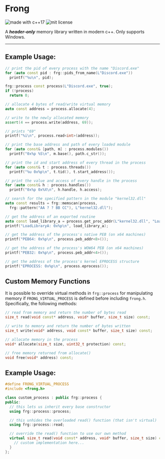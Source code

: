 # Frong

![made with c++17](https://img.shields.io/static/v1?label=made+with&message=c%2B%2B17&color=blue&logo=c%2B%2B&logoColor=blue&style=for-the-badge)
![mit license](https://img.shields.io/static/v1?label=license&message=MIT&color=blue&style=for-the-badge)

A ***header-only*** memory library written in modern c++. Only supports Windows.

---

## Example Usage:

```cpp
// print the pid of every process with the name "Discord.exe"
for (auto const pid : frg::pids_from_name(L"Discord.exe"))
  printf("%u\n", pid);

frg::process const process(L"Discord.exe", true);
if (!process)
  return 0;

// allocate 4 bytes of read/write virtual memory
auto const address = process.allocate(4);

// write to the newly allocated memory
assert(4 == process.write(address, 69));

// prints "69"
printf("%i\n", process.read<int>(address));

// print the base address and path of every loaded module
for (auto const& [path, m] : process.modules())
  printf("0x%p %S\n", m.base(), path.c_str());

// print the id and start address of every thread in the process
for (auto const& t : process.threads())
  printf("%u 0x%p\n", t.tid(), t.start_address());

// print the value and access of every handle in the process
for (auto const& h : process.handles())
  printf("0x%p 0x%X\n", h.handle, h.access);

// search for the specified pattern in the module "kernel32.dll"
auto const results = frg::memscan(process,
  frg::pattern("AA ? ? BB CC"), L"kernel32.dll");

// get the address of an exported routine
auto const load_library_a = process.get_proc_addr(L"kernel32.dll", "LoadLibraryA");
printf("LoadLibraryA: 0x%p\n", load_library_a);

// get the address of the process's native PEB (on x64 machines)
printf("PEB64: 0x%p\n", process.peb_addr<8>());

// get the address of the process's WOW64 PEB (on x64 machines)
printf("PEB32: 0x%p\n", process.peb_addr<4>());

// get the address of the process's kernel EPROCESS structure
printf("EPROCESS: 0x%p\n", process.eprocess());
```

## Custom Memory Functions

It is possible to override virtual methods in `frg::process` for manipulating 
memory if `FRONG_VIRTUAL_PROCESS` is defined before including `frong.h`.
Specifically, the following methods:

```cpp
// read from memory and return the number of bytes read
size_t read(void const* address, void* buffer, size_t size) const;

// write to memory and return the number of bytes written
size_t write(void* address, void const* buffer, size_t size) const;

// allocate memory in the process
void* allocate(size_t size, uint32_t protection) const;

// free memory returned from allocate()
void free(void* address) const;
```

## Example Usage:
```cpp
#define FRONG_VIRTUAL_PROCESS
#include <frong.h>

class custom_process : public frg::process {
public:
  // this lets us inherit every base constructor
  using frg::process::process;

  // this unhides the overloaded read() function (that isn't virtual)
  using frg::process::read;

  // override the read() function to use our own method
  virtual size_t read(void const* address, void* buffer, size_t size) const override {
    // custom implementation here...
  }
};
```
